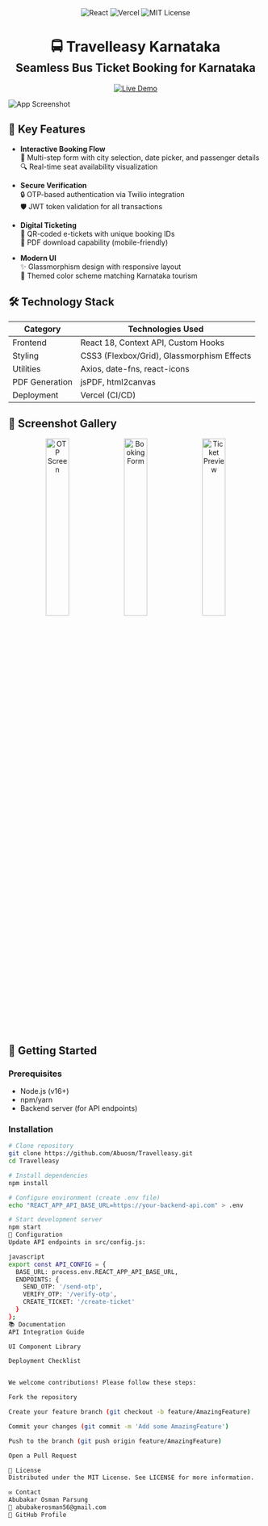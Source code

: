 <div align="center">
  <img src="https://img.shields.io/badge/React-20232A?style=for-the-badge&logo=react&logoColor=61DAFB" alt="React">
  <img src="https://img.shields.io/badge/Vercel-000000?style=for-the-badge&logo=vercel&logoColor=white" alt="Vercel">
  <img src="https://img.shields.io/badge/license-MIT-blue?style=for-the-badge" alt="MIT License">
</div>

<h1 align="center">
  🚍 Travelleasy Karnataka
  <br>
  <span style="font-size: 0.8em;">Seamless Bus Ticket Booking for Karnataka</span>
</h1>

<p align="center">
  <a href="https://travelleasy.vercel.app" target="_blank">
    <img src="https://img.shields.io/badge/LIVE_DEMO-FF5722?style=for-the-badge&logo=vercel&logoColor=white" alt="Live Demo">
  </a>
</p>

![App Screenshot](https://github.com/user-attachments/assets/02f022e1-412d-4cc1-bad6-b9326d137814)

## 🌟 Key Features

- **Interactive Booking Flow**  
  📌 Multi-step form with city selection, date picker, and passenger details  
  🔍 Real-time seat availability visualization  

- **Secure Verification**  
  🔒 OTP-based authentication via Twilio integration  
  🛡️ JWT token validation for all transactions  

- **Digital Ticketing**  
  🎫 QR-coded e-tickets with unique booking IDs  
  📄 PDF download capability (mobile-friendly)  

- **Modern UI**  
  ✨ Glassmorphism design with responsive layout  
  🎨 Themed color scheme matching Karnataka tourism  

## 🛠️ Technology Stack

| Category       | Technologies Used                          |
|----------------|--------------------------------------------|
| Frontend       | React 18, Context API, Custom Hooks        |
| Styling        | CSS3 (Flexbox/Grid), Glassmorphism Effects |
| Utilities      | Axios, date-fns, react-icons               |
| PDF Generation | jsPDF, html2canvas                         |
| Deployment     | Vercel (CI/CD)                             |

## 📱 Screenshot Gallery

<div align="center">
  <img src="https://github.com/user-attachments/assets/0c45f851-b681-45bb-baf4-87ddac205ace" width="30%" alt="OTP Screen">
  <img src="https://github.com/user-attachments/assets/92ce342d-a981-4f63-979a-5d1e103f94fe" width="30%" alt="Booking Form">
  <img src="https://github.com/user-attachments/assets/736ef89d-97d1-4a8d-ab4e-05b94351a264" width="30%" alt="Ticket Preview">
</div>

## 🚀 Getting Started

### Prerequisites
- Node.js (v16+)
- npm/yarn
- Backend server (for API endpoints)

### Installation
```bash
# Clone repository
git clone https://github.com/Abuosm/Travelleasy.git
cd Travelleasy

# Install dependencies
npm install

# Configure environment (create .env file)
echo "REACT_APP_API_BASE_URL=https://your-backend-api.com" > .env

# Start development server
npm start
🔧 Configuration
Update API endpoints in src/config.js:

javascript
export const API_CONFIG = {
  BASE_URL: process.env.REACT_APP_API_BASE_URL,
  ENDPOINTS: {
    SEND_OTP: '/send-otp',
    VERIFY_OTP: '/verify-otp',
    CREATE_TICKET: '/create-ticket'
  }
};
📚 Documentation
API Integration Guide

UI Component Library

Deployment Checklist


We welcome contributions! Please follow these steps:

Fork the repository

Create your feature branch (git checkout -b feature/AmazingFeature)

Commit your changes (git commit -m 'Add some AmazingFeature')

Push to the branch (git push origin feature/AmazingFeature)

Open a Pull Request

📜 License
Distributed under the MIT License. See LICENSE for more information.

✉️ Contact
Abubakar Osman Parsung
📧 abubakerosman56@gmail.com
🔗 GitHub Profile
